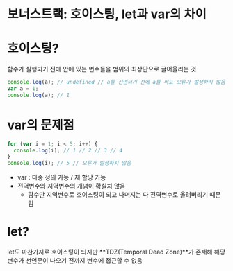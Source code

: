 # 보너스트랙: 호이스팅, let과 var의 차이

# 호이스팅?

함수가 실행되기 전에 안에 있는 변수들을 범위의 최상단으로 끌어올리는 것

```jsx
console.log(a); // undefined // a를 선언되기 전에 a를 써도 오류가 발생하지 않음
var a = 1;
console.log(a); // 1
```

# var의 문제점

```jsx
for (var i = 1; i < 5; i++) {
  console.log(i); // 1 // 2 // 3 // 4
}
console.log(i); // 5 // 오류가 발생하지 않음
```

- var : 다중 정의 가능 / 재 할당 가능
- 전역변수와 지역변수의 개념이 확실치 않음
  - 함수만 지역변수로 호이스팅이 되고 나머지는 다 전역변수로 올려버리기 때문임

# let?

let도 마찬가지로 호이스팅이 되지만 **TDZ(Temporal Dead Zone)**가 존재해 해당 변수가 선언문이 나오기 전까지 변수에 접근할 수 없음
